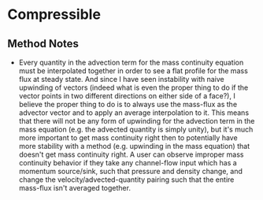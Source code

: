 # Compressible

## Method Notes

- Every quantity in the advection term for the mass continuity equation must be
  interpolated together in order to see a flat profile for the mass flux
  at steady state. And since I have seen instability with naive upwinding of
  vectors (indeed what is even the proper thing to do if the vector points in
  two different directions on either side of a face?), I believe the proper
  thing to do is to always use the mass-flux as the advector vector and to apply
  an average interpolation to it. This means that there will not be any form of
  upwinding for the advection term in the mass equation (e.g. the advected
  quantity is simply unity), but it's much more important to get mass continuity
  right then to potentially have more stability with a method (e.g. upwinding in
  the mass equation) that doesn't get mass continuity right. A user can observe
  improper mass continuity behavior if they take any channel-flow input which has a momentum
  source/sink, such that pressure and density change, and change the
  velocity/advected-quantity pairing such that the entire mass-flux isn't
  averaged together.
